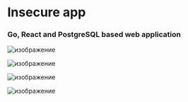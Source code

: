 # Insecure app
### Go, React and PostgreSQL based web application

![изображение](https://github.com/user-attachments/assets/d786881b-2884-4f42-8076-a57429d1348b)

![изображение](https://github.com/user-attachments/assets/ef3a3b73-a7b5-4061-bd8d-732eca8379bf)

![изображение](https://github.com/user-attachments/assets/e50404b3-5cb4-4f22-a0ca-74141fbb173b)

![изображение](https://github.com/user-attachments/assets/1ff6c381-5474-4403-9d88-6efc0e0649af)
